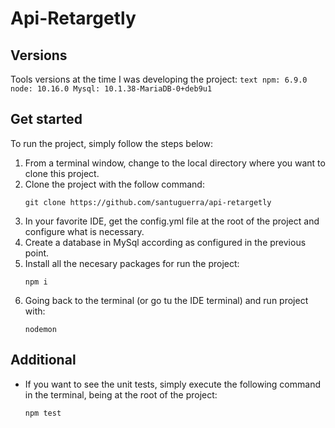 # Api-Retargetly

## Versions
Tools versions at the time I was developing the project:
    ```text
    npm: 6.9.0
    node: 10.16.0
    Mysql: 10.1.38-MariaDB-0+deb9u1
    ```

## Get started
To run the project, simply follow the steps below:
1. From a terminal window, change to the local directory where you want to clone this project.
1. Clone the project with the follow command:
    ```text
    git clone https://github.com/santuguerra/api-retargetly
    ```
1. In your favorite IDE, get the config.yml file at the root of the project and configure what is necessary.
1. Create a database in MySql according as configured in the previous point.
1. Install all the necesary packages for run the project:
    ```text
    npm i
    ```
1. Going back to the terminal (or go tu the IDE terminal) and run project with:
    ```text
    nodemon
    ```
    
## Additional
- If you want to see the unit tests, simply execute the following command in the terminal, being at the root of the project:
    ```text
    npm test
    ```

